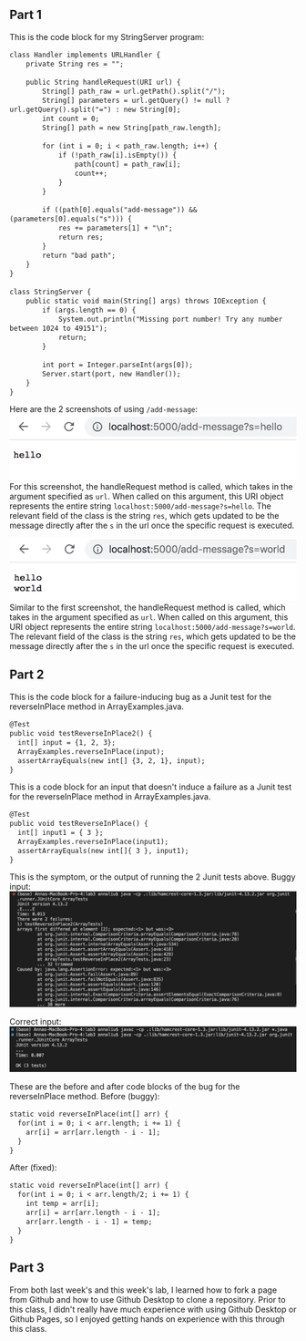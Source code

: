 ## Part 1
This is the code block for my StringServer program:
```
class Handler implements URLHandler {
    private String res = "";

    public String handleRequest(URI url) {
        String[] path_raw = url.getPath().split("/");
        String[] parameters = url.getQuery() != null ? url.getQuery().split("=") : new String[0];
        int count = 0;
        String[] path = new String[path_raw.length];
        
        for (int i = 0; i < path_raw.length; i++) {
            if (!path_raw[i].isEmpty()) {
                path[count] = path_raw[i];
                count++;
            }
        }

        if ((path[0].equals("add-message")) && (parameters[0].equals("s"))) {            
            res += parameters[1] + "\n";
            return res;
        }
        return "bad path";
    }
}

class StringServer {
    public static void main(String[] args) throws IOException {
        if (args.length == 0) {
            System.out.println("Missing port number! Try any number between 1024 to 49151");
            return;
        }

        int port = Integer.parseInt(args[0]);
        Server.start(port, new Handler());
    }
}
```

Here are the 2 screenshots of using `/add-message`:
![image](add-message_1.png)
For this screenshot, the handleRequest method is called, which takes in the argument specified as `url`. When called on this argument, this URI object represents the entire string `localhost:5000/add-message?s=hello`. The relevant field of the class is the string `res`, which gets updated to be the message directly after the `s` in the url once the specific request is executed.

![image](add-message_2.png)
Similar to the first screenshot, the handleRequest method is called, which takes in the argument specified as `url`. When called on this argument, this URI object represents the entire string `localhost:5000/add-message?s=world`. The relevant field of the class is the string `res`, which gets updated to be the message directly after the `s` in the url once the specific request is executed.


## Part 2
This is the code block for a failure-inducing bug as a Junit test for the reverseInPlace method in ArrayExamples.java.
```
@Test
public void testReverseInPlace2() {
  int[] input = {1, 2, 3};
  ArrayExamples.reverseInPlace(input);
  assertArrayEquals(new int[] {3, 2, 1}, input);
}
```

This is a code block for an input that doesn't induce a failure as a Junit test for the reverseInPlace method in ArrayExamples.java.
```
@Test 
public void testReverseInPlace() {
  int[] input1 = { 3 };
  ArrayExamples.reverseInPlace(input1);
  assertArrayEquals(new int[]{ 3 }, input1);
}
```

This is the symptom, or the output of running the 2 Junit tests above.
Buggy input:
![image](buggy_testReversed.png)

Correct input:
![image](correct_testReversed.png)

These are the before and after code blocks of the bug for the reverseInPlace method.
Before (buggy):
```
static void reverseInPlace(int[] arr) {
  for(int i = 0; i < arr.length; i += 1) {
    arr[i] = arr[arr.length - i - 1];
  }
}
```

After (fixed):
```
static void reverseInPlace(int[] arr) {
  for(int i = 0; i < arr.length/2; i += 1) {
    int temp = arr[i];
    arr[i] = arr[arr.length - i - 1];
    arr[arr.length - i - 1] = temp;
  }
}
```

## Part 3
From both last week's and this week's lab, I learned how to fork a page from Github and how to use Github Desktop to clone a repository. Prior to this class, I didn't really have much experience with using Github Desktop or Github Pages, so I enjoyed getting hands on experience with this through this class.
